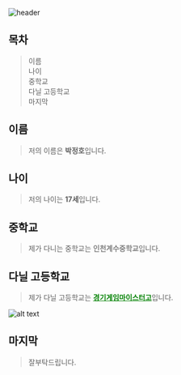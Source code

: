 ![header](https://capsule-render.vercel.app/api?type=Waving&color=4e63d6&height=500&section=header&text=자기소개&fontSize=100&animation=fadeIn&fontColor=DDDDDD)
## 목차
> 이름
> <br/>나이
> <br/>중학교
> <br/>다닐 고등학교
> <br/>마지막

## **이름**
> 저의 이름은 **박정호**입니다.
## **나이**
>저의 나이는 **17세**입니다.
## **중학교**
>제가 다니는 중학교는 <span style="color:gray">**인천계수중학교**</span>입니다.
## **다닐 고등학교**
>제가 다닐 고등학교는 <span style="color:green">**<u>경기게임마이스터고</u>**</span>입니다.

![alt text](https://search.pstatic.net/common/?src=http%3A%2F%2Fblogfiles.naver.net%2FMjAyMDA1MDFfMTEg%2FMDAxNTg4MzE1Njg3NDE5.RzzFJNoNG9B-qD30HD3JEyOzUTKAFvTBNeyUgvEn62sg._KiXhurHugbVTNyTYDU8OMSdc69qPSvYULvOzY-lm2og.JPEG.goeay%2F%25B0%25E6%25B1%25E2%25B0%25D4%25C0%25D3%25B8%25B6%25C0%25CC%25BD%25BA%25C5%25CD%25B0%25ED%25B5%25EE%25C7%25D0%25B1%25B3.png&type=a340)

## **마지막**
> 잘부탁드립니다.